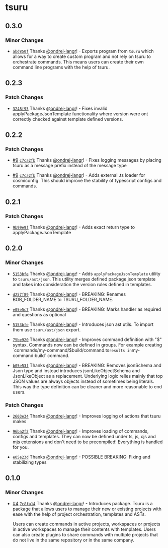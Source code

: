 # tsuru

## 0.3.0

### Minor Changes

- [`abd850f`](https://github.com/ondrej-langr/toolbox/commit/abd850fc58aeb24126cc772a192b624d824ae6fc) Thanks [@ondrej-langr](https://github.com/ondrej-langr)! - Exports program from `tsuru` which allows for a way to create custom program and not rely on tsuru to orchestrate commands. This means users can create their own command line programs with the help of tsuru.

## 0.2.3

### Patch Changes

- [`3248f95`](https://github.com/ondrej-langr/toolbox/commit/3248f95cad6bc697d0e72a9f38d58798f64e0798) Thanks [@ondrej-langr](https://github.com/ondrej-langr)! - Fixes invalid applyPackageJsonTemplate functionality where version were ont correctly checked against template defined versions.

## 0.2.2

### Patch Changes

- [#9](https://github.com/ondrej-langr/toolbox/pull/9) [`c7ca2fb`](https://github.com/ondrej-langr/toolbox/commit/c7ca2fb2690a698d49c2b5e414c505dc0a9106b8) Thanks [@ondrej-langr](https://github.com/ondrej-langr)! - Fixes logging messages by placing tsuru as a message prefix instead of the message type

- [#9](https://github.com/ondrej-langr/toolbox/pull/9) [`c7ca2fb`](https://github.com/ondrej-langr/toolbox/commit/c7ca2fb2690a698d49c2b5e414c505dc0a9106b8) Thanks [@ondrej-langr](https://github.com/ondrej-langr)! - Adds external .ts loader for cosmiconfig. This should improve the stability of typescript configs and commands.

## 0.2.1

### Patch Changes

- [`9b99e9f`](https://github.com/ondrej-langr/toolbox/commit/9b99e9f7586191b6f3f8410e199f7e7126a008fc) Thanks [@ondrej-langr](https://github.com/ondrej-langr)! - Adds exact return type to applyPackageJsonTemplate

## 0.2.0

### Minor Changes

- [`5153bfe`](https://github.com/ondrej-langr/toolbox/commit/5153bfe8ffb67719c11bc421bc48e67aba2a43f1) Thanks [@ondrej-langr](https://github.com/ondrej-langr)! - Adds `applyPackageJsonTemplate` utility to `tsuru/ast/json`. This utility merges defined package.json template and takes into consideration the version rules defined in templates.

- [`d257f89`](https://github.com/ondrej-langr/toolbox/commit/d257f89bb102e58fdc6c38d877db479728c3d7d2) Thanks [@ondrej-langr](https://github.com/ondrej-langr)! - BREAKING: Renames BOB_FOLDER_NAME to TSURU_FOLDER_NAME.

- [`e05e5c7`](https://github.com/ondrej-langr/toolbox/commit/e05e5c7e732bf2a25aa600990ea15aecf6d20cd1) Thanks [@ondrej-langr](https://github.com/ondrej-langr)! - BREAKING: Marks handler as required and questions as optional

- [`5153bfe`](https://github.com/ondrej-langr/toolbox/commit/5153bfe8ffb67719c11bc421bc48e67aba2a43f1) Thanks [@ondrej-langr](https://github.com/ondrej-langr)! - Introduces json ast utils. To import them use `tsuru/ast/json` export.

- [`75be920`](https://github.com/ondrej-langr/toolbox/commit/75be920a2c3849889a36f5d572bb8af59fc0aeb2) Thanks [@ondrej-langr](https://github.com/ondrej-langr)! - Improves command definition with "$" syntax. Commands now can be defined in groups. For example creating `commands/my-command/$build/command.ts`results in`my-command:build` command.

- [`b05e53f`](https://github.com/ondrej-langr/toolbox/commit/b05e53f4ce5fdd436eca4f7878f7336e2feace86) Thanks [@ondrej-langr](https://github.com/ondrej-langr)! - BREAKING: Removes jsonSchema and Json type and instead introduces jsonLikeObjectSchema and JsonLikeObject as a replacement. Underlying logic relies mainly that top JSON values are always objects instead of sometimes being literals. This way the type definition can be cleaner and more reasonable to end users.

### Patch Changes

- [`2603e34`](https://github.com/ondrej-langr/toolbox/commit/2603e34ffb00728f6d812a591ecc35f674adb496) Thanks [@ondrej-langr](https://github.com/ondrej-langr)! - Improves logging of actions that tsuru makes

- [`96ba2f2`](https://github.com/ondrej-langr/toolbox/commit/96ba2f29f966e6e1ca4df76ace56ce76b182f0a6) Thanks [@ondrej-langr](https://github.com/ondrej-langr)! - Improves loading of commands, configs and templates. They can now be defined under ts, js, cjs and mjs extensions and don't need to be precompiled! Everything is handled for you.

- [`e05e23d`](https://github.com/ondrej-langr/toolbox/commit/e05e23d23d894a569907e585cefdd04d8183bf6a) Thanks [@ondrej-langr](https://github.com/ondrej-langr)! - POSSIBLE BREAKING: Fixing and stabilizing types

## 0.1.0

### Minor Changes

- [#4](https://github.com/ondrej-langr/toolbox/pull/4) [`7c8fa14`](https://github.com/ondrej-langr/toolbox/commit/7c8fa140809cfec4a17b13362155f61a77135580) Thanks [@ondrej-langr](https://github.com/ondrej-langr)! - Introduces package. Tsuru is a package that allows users to manage their new or existing projects with ease with the help of project orchestration, templates and ASTs.

  Users can create commands in active projects, workspaces or projects in active workspaces to manage their contents with templates. Users can also create plugins to share commands with multiple projects that do not live in the same repository or in the same company.
